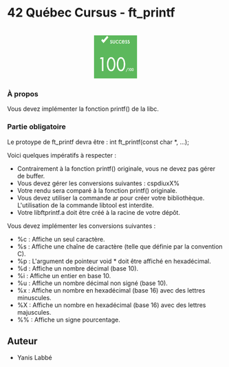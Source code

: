# 42 Québec Cursus - ft_printf

<br />
<div align="center">
	<a href="https://github.com/yanislabbe">
	<img src="images/success.png" alt="success" width="100" height="100">
	</a>
</div>


### À propos

Vous devez implémenter la fonction printf() de la libc.

### Partie obligatoire

Le protoype de ft_printf devra être :
	int	ft_printf(const char *, ...);

Voici quelques impératifs à respecter :

- Contrairement à la fonction printf() originale, vous ne devez pas gérer de buffer.
- Vous devez gérer les conversions suivantes : cspdiuxX%
- Votre rendu sera comparé à la fonction printf() originale.
- Vous devez utiliser la commande ar pour créer votre bibliothèque. L'utilisation de la commande libtool est interdite.
- Votre libftprintf.a doit être créé à la racine de votre dépôt.

Vous devez implémenter les conversions suivantes :

- %c : Affiche un seul caractère.
- %s : Affiche une chaîne de caractère (telle que définie par la convention C).
- %p : L'argument de pointeur void * doit être affiché en hexadécimal.
- %d : Affiche un nombre décimal (base 10).
- %i : Affiche un entier en base 10.
- %u : Affiche un nombre décimal non signé (base 10).
- %x : Affiche un nombre en hexadécimal (base 16) avec des lettres minuscules.
- %X : Affiche un nombre en hexadécimal (base 16) avec des lettres majuscules.
- %% : Affiche un signe pourcentage.

## Auteur

- Yanis Labbé
